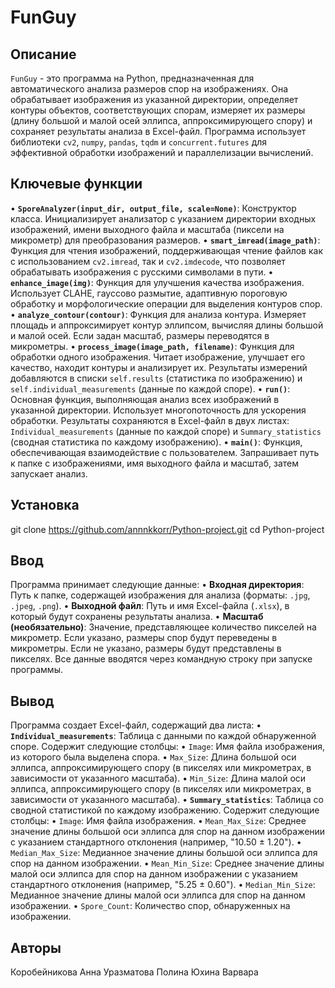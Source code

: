 # FunGuy

## Описание

`FunGuy` - это программа на Python, предназначенная для автоматического анализа размеров спор на изображениях. Она обрабатывает изображения из указанной директории, определяет контуры объектов, соответствующих спорам, измеряет их размеры (длину большой и малой осей эллипса, аппроксимирующего спору) и сохраняет результаты анализа в Excel-файл. Программа использует библиотеки `cv2`, `numpy`, `pandas`, `tqdm` и `concurrent.futures` для эффективной обработки изображений и параллелизации вычислений.

## Ключевые функции
•   **`SporeAnalyzer(input_dir, output_file, scale=None)`**: Конструктор класса. Инициализирует анализатор с указанием директории входных изображений, имени выходного файла и масштаба (пиксели на микрометр) для преобразования размеров.
•   **`smart_imread(image_path)`**: Функция для чтения изображений, поддерживающая чтение файлов как с использованием `cv2.imread`, так и `cv2.imdecode`, что позволяет обрабатывать изображения с русскими символами в пути.
•   **`enhance_image(img)`**: Функция для улучшения качества изображения. Использует CLAHE, гауссово размытие, адаптивную пороговую обработку и морфологические операции для выделения контуров спор.
•   **`analyze_contour(contour)`**: Функция для анализа контура. Измеряет площадь и аппроксимирует контур эллипсом, вычисляя длины большой и малой осей. Если задан масштаб, размеры переводятся в микрометры.
•   **`process_image(image_path, filename)`**: Функция для обработки одного изображения. Читает изображение, улучшает его качество, находит контуры и анализирует их. Результаты измерений добавляются в списки `self.results` (статистика по изображению) и `self.individual_measurements` (данные по каждой споре).
•   **`run()`**: Основная функция, выполняющая анализ всех изображений в указанной директории. Использует многопоточность для ускорения обработки. Результаты сохраняются в Excel-файл в двух листах: `Individual_measurements` (данные по каждой споре) и `Summary_statistics` (сводная статистика по каждому изображению).
•   **`main()`**: Функция, обеспечивающая взаимодействие с пользователем. Запрашивает путь к папке с изображениями, имя выходного файла и масштаб, затем запускает анализ.

## Установка
  git clone https://github.com/annnkkorr/Python-project.git
  cd Python-project

## Ввод
Программа принимает следующие данные:
•   **Входная директория**: Путь к папке, содержащей изображения для анализа (форматы: `.jpg`, `.jpeg`, `.png`).
•   **Выходной файл**: Путь и имя Excel-файла (`.xlsx`), в который будут сохранены результаты анализа.
•   **Масштаб (необязательно)**: Значение, представляющее количество пикселей на микрометр. Если указано, размеры спор будут переведены в микрометры. Если не указано, размеры будут представлены в пикселях.
Все данные вводятся через командную строку при запуске программы.

## Вывод
Программа создает Excel-файл, содержащий два листа:
•   **`Individual_measurements`**: Таблица с данными по каждой обнаруженной споре. Содержит следующие столбцы:
    •   `Image`: Имя файла изображения, из которого была выделена спора.
    •   `Max_Size`: Длина большой оси эллипса, аппроксимирующего спору (в пикселях или микрометрах, в зависимости от указанного масштаба).
    •   `Min_Size`: Длина малой оси эллипса, аппроксимирующего спору (в пикселях или микрометрах, в зависимости от указанного масштаба).
•   **`Summary_statistics`**: Таблица со сводной статистикой по каждому изображению. Содержит следующие столбцы:
    •   `Image`: Имя файла изображения.
    •   `Mean_Max_Size`: Среднее значение длины большой оси эллипса для спор на данном изображении с указанием стандартного отклонения (например, "10.50 ± 1.20").
    •   `Median_Max_Size`: Медианное значение длины большой оси эллипса для спор на данном изображении.
    •   `Mean_Min_Size`: Среднее значение длины малой оси эллипса для спор на данном изображении с указанием стандартного отклонения (например, "5.25 ± 0.60").
    •   `Median_Min_Size`: Медианное значение длины малой оси эллипса для спор на данном изображении.
    •   `Spore_Count`: Количество спор, обнаруженных на изображении.
## Авторы 
Коробейникова Анна 
Уразматова Полина 
Юхина Варвара
